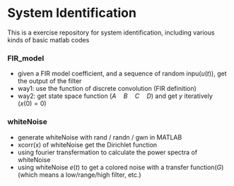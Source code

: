# System Identification
This is a exercise repository for system identification, including various kinds of basic matlab codes


### FIR_model 
- given a FIR model coefficient, and a sequence of random inpu($u(t)$), get the output of the filter
- way1: use the function of discrete convolution (FIR definition)
- way2: get state space function ($A\quad B\quad C\quad D$) and get $y$ iteratively ($x(0)=0$)


### whiteNoise
- generate whiteNoise with rand / randn / gwn in MATLAB
- xcorr(x) of whiteNoise get the Dirichlet function 
- using fourier transfermation to calculate the power spectra of whiteNoise
- using whiteNoise $e(t)$ to get a colored noise with a transfer function($G$) (which means a low/range/high filter, etc.) 
